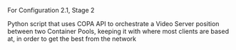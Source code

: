 For Configuration 2.1, Stage 2

Python script that uses COPA API to orchestrate a Video Server position between two Container Pools, keeping it with where most clients are based at, in order to get the best from the network
